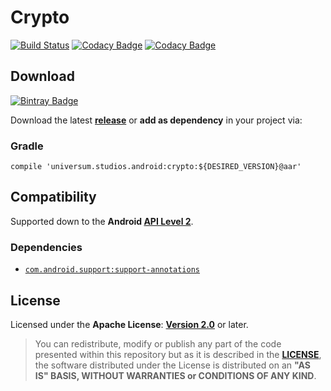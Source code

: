 Crypto
===============

[![Build Status](https://travis-ci.org/universum-studios/android_crypto.svg?branch=master)](https://travis-ci.org/universum-studios/android_crypto)
[![Codacy Badge](https://api.codacy.com/project/badge/Grade/c03efea0eb1e46e396d9586697a1aef0)](https://www.codacy.com/app/universum-studios/android_crypto?utm_source=github.com&amp;utm_medium=referral&amp;utm_content=universum-studios/android_crypto&amp;utm_campaign=Badge_Grade)
[![Codacy Badge](https://api.codacy.com/project/badge/Coverage/c03efea0eb1e46e396d9586697a1aef0)](https://www.codacy.com/app/universum-studios/android_crypto?utm_source=github.com&utm_medium=referral&utm_content=universum-studios/android_crypto&utm_campaign=Badge_Coverage)

## Download ##
[![Bintray Badge](https://api.bintray.com/packages/universum-studios/android/universum.studios.android%3Acrypto/images/download.svg)](https://bintray.com/universum-studios/android/universum.studios.android%3Acrypto/_latestVersion)

Download the latest **[release](https://github.com/universum-studios/android_crypto/releases "Latest Releases page")** or **add as dependency** in your project via:

### Gradle ###

    compile 'universum.studios.android:crypto:${DESIRED_VERSION}@aar'

## Compatibility ##

Supported down to the **Android [API Level 2](https://developer.android.com/about/versions/android-1.1.html "See API highlights")**.

### Dependencies ###

- [`com.android.support:support-annotations`](https://developer.android.com/topic/libraries/support-library/packages.html#annotations)

## License ##

Licensed under the **Apache License**: **[Version 2.0](http://www.apache.org/licenses/LICENSE-2.0)** or later.

> You can redistribute, modify or publish any part of the code presented within this repository but as it is described in the [**LICENSE**](https://github.com/universum-studios/android_crypto/blob/master/LICENSE.md), the software distributed under the License is distributed on an **"AS IS" BASIS, WITHOUT WARRANTIES or CONDITIONS OF ANY KIND**.
